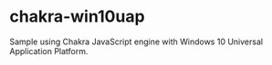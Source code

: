 # chakra-win10uap

Sample using Chakra JavaScript engine with Windows 10 Universal Application Platform.
